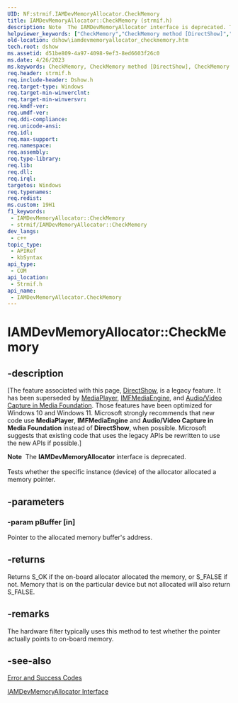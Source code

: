 ```yaml
---
UID: NF:strmif.IAMDevMemoryAllocator.CheckMemory
title: IAMDevMemoryAllocator::CheckMemory (strmif.h)
description: Note  The IAMDevMemoryAllocator interface is deprecated. Tests whether the specific instance (device) of the allocator allocated a memory pointer.
helpviewer_keywords: ["CheckMemory","CheckMemory method [DirectShow]","CheckMemory method [DirectShow]","IAMDevMemoryAllocator interface","IAMDevMemoryAllocator interface [DirectShow]","CheckMemory method","IAMDevMemoryAllocator.CheckMemory","IAMDevMemoryAllocator::CheckMemory","IAMDevMemoryAllocatorCheckMemory","dshow.iamdevmemoryallocator_checkmemory","strmif/IAMDevMemoryAllocator::CheckMemory"]
old-location: dshow\iamdevmemoryallocator_checkmemory.htm
tech.root: dshow
ms.assetid: d51be809-4a97-4098-9ef3-8ed6603f26c0
ms.date: 4/26/2023
ms.keywords: CheckMemory, CheckMemory method [DirectShow], CheckMemory method [DirectShow],IAMDevMemoryAllocator interface, IAMDevMemoryAllocator interface [DirectShow],CheckMemory method, IAMDevMemoryAllocator.CheckMemory, IAMDevMemoryAllocator::CheckMemory, IAMDevMemoryAllocatorCheckMemory, dshow.iamdevmemoryallocator_checkmemory, strmif/IAMDevMemoryAllocator::CheckMemory
req.header: strmif.h
req.include-header: Dshow.h
req.target-type: Windows
req.target-min-winverclnt: 
req.target-min-winversvr: 
req.kmdf-ver: 
req.umdf-ver: 
req.ddi-compliance: 
req.unicode-ansi: 
req.idl: 
req.max-support: 
req.namespace: 
req.assembly: 
req.type-library: 
req.lib: 
req.dll: 
req.irql: 
targetos: Windows
req.typenames: 
req.redist: 
ms.custom: 19H1
f1_keywords:
 - IAMDevMemoryAllocator::CheckMemory
 - strmif/IAMDevMemoryAllocator::CheckMemory
dev_langs:
 - c++
topic_type:
 - APIRef
 - kbSyntax
api_type:
 - COM
api_location:
 - Strmif.h
api_name:
 - IAMDevMemoryAllocator.CheckMemory
---
```


# IAMDevMemoryAllocator::CheckMemory


## -description

\[The feature associated with this page, [DirectShow](/windows/win32/directshow/directshow), is a legacy feature. It has been superseded by [MediaPlayer](/uwp/api/Windows.Media.Playback.MediaPlayer), [IMFMediaEngine](/windows/win32/api/mfmediaengine/nn-mfmediaengine-imfmediaengine), and [Audio/Video Capture in Media Foundation](windows/win32/medfound/audio-video-capture-in-media-foundation). Those features have been optimized for Windows 10 and Windows 11. Microsoft strongly recommends that new code use **MediaPlayer**, **IMFMediaEngine** and **Audio/Video Capture in Media Foundation** instead of **DirectShow**, when possible. Microsoft suggests that existing code that uses the legacy APIs be rewritten to use the new APIs if possible.\]

<div class="alert"><b>Note</b>  The <b>IAMDevMemoryAllocator</b> interface is deprecated.</div>
<div> </div>
Tests whether the specific instance (device) of the allocator allocated a memory pointer.

## -parameters

### -param pBuffer [in]

Pointer to the allocated memory buffer's address.

## -returns

Returns S_OK if the on-board allocator allocated the memory, or S_FALSE if not. Memory that is on the particular device but not allocated will also return S_FALSE.

## -remarks

The hardware filter typically uses this method to test whether the pointer actually points to on-board memory.

## -see-also

<a href="/windows/desktop/DirectShow/error-and-success-codes">Error and Success Codes</a>



<a href="/windows/desktop/api/strmif/nn-strmif-iamdevmemoryallocator">IAMDevMemoryAllocator Interface</a>